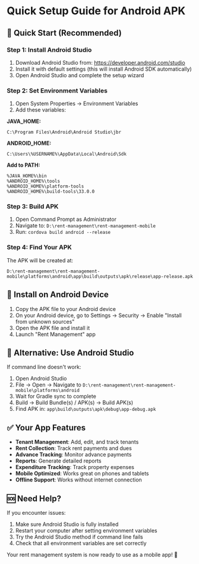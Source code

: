 # Quick Setup Guide for Android APK

## 🚀 Quick Start (Recommended)

### Step 1: Install Android Studio
1. Download Android Studio from: https://developer.android.com/studio
2. Install it with default settings (this will install Android SDK automatically)
3. Open Android Studio and complete the setup wizard

### Step 2: Set Environment Variables
1. Open System Properties → Environment Variables
2. Add these variables:

**JAVA_HOME:**
```
C:\Program Files\Android\Android Studio\jbr
```

**ANDROID_HOME:**
```
C:\Users\%USERNAME%\AppData\Local\Android\Sdk
```

**Add to PATH:**
```
%JAVA_HOME%\bin
%ANDROID_HOME%\tools
%ANDROID_HOME%\platform-tools
%ANDROID_HOME%\build-tools\33.0.0
```

### Step 3: Build APK
1. Open Command Prompt as Administrator
2. Navigate to: `D:\rent-management\rent-management-mobile`
3. Run: `cordova build android --release`

### Step 4: Find Your APK
The APK will be created at:
```
D:\rent-management\rent-management-mobile\platforms\android\app\build\outputs\apk\release\app-release.apk
```

## 📱 Install on Android Device

1. Copy the APK file to your Android device
2. On your Android device, go to Settings → Security → Enable "Install from unknown sources"
3. Open the APK file and install it
4. Launch "Rent Management" app

## 🔧 Alternative: Use Android Studio

If command line doesn't work:
1. Open Android Studio
2. File → Open → Navigate to `D:\rent-management\rent-management-mobile\platforms\android`
3. Wait for Gradle sync to complete
4. Build → Build Bundle(s) / APK(s) → Build APK(s)
5. Find APK in: `app\build\outputs\apk\debug\app-debug.apk`

## ✅ Your App Features

- **Tenant Management**: Add, edit, and track tenants
- **Rent Collection**: Track rent payments and dues
- **Advance Tracking**: Monitor advance payments
- **Reports**: Generate detailed reports
- **Expenditure Tracking**: Track property expenses
- **Mobile Optimized**: Works great on phones and tablets
- **Offline Support**: Works without internet connection

## 🆘 Need Help?

If you encounter issues:
1. Make sure Android Studio is fully installed
2. Restart your computer after setting environment variables
3. Try the Android Studio method if command line fails
4. Check that all environment variables are set correctly

Your rent management system is now ready to use as a mobile app! 🎉
